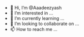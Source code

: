 - 👋 Hi, I’m @Aaadeezyash
- 👀 I’m interested in ...
- 🌱 I’m currently learning ...
- 💞️ I’m looking to collaborate on ...
- 📫 How to reach me ...

<!---
Aaadeezyash/Aaadeezyash is a ✨ special ✨ repository because its `README.md` (this file) appears on your GitHub profile.
You can click the Preview link to take a look at your changes.
--->
